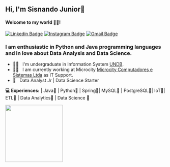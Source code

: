 ## Hi, I'm Sisnando Junior👋
#### Welcome to my world 🧑‍💻!

 [![Linkedin Badge](https://img.shields.io/badge/-SisnandoJunior-6633cc?-LinkedIn-blue?style=flat-square&logo=Linkedin&logoColor=white&link=https://www.linkedin.com/in/sisnando-junior-812050b6/)](https://www.linkedin.com/in/sisnando-junior-812050b6/) 
 [![Instagram Badge](https://img.shields.io/badge/-Instagram-blue?style=flat-square&logo=Instagram&logoColor=white&link=https://instagram.com/sisnando_dev?igshid=1o9uhlz6bqs4s)](https://instagram.com/sisnando_dev?igshid=1o9uhlz6bqs4s) 
[![Gmail Badge](https://img.shields.io/badge/-nandodevs@gmail.com-6633cc?style=flat-square&logo=Gmail&logoColor=white&link=mailto:nandodevs@gmail.com)](mailto:nandodevs@gmail.com)

### I am enthusiastic in Python and Java programming languages and in love about Data Analysis and Data Science.

- 👨‍🎓  &nbsp; I'm undergraduate in Information System [UNDB](https://www.undb.edu.br/).
- 👨‍💻 &nbsp; I am currently working at Microcity [Microcity Computadores e Sistemas Ltda](http://microcity.com.br/) as IT Support.
- 📖 &nbsp; Data Analyst Jr | Data Science Starter

**💻 Experiences:**
| Java🧡 | Python💜 | Spring💚| MySQL💛 | PostgreSQL🖤| IoT💜| ETL💙 | Data Analytics🤎 | Data Science 🤎


<div>
  <a href="https://github.com/nandodevs">
  <img height="180em" src="https://github-readme-stats.vercel.app/api/top-langs/?username=nandodevs&layout=compact&langs_count=7&theme=dracula"/>
</div>
 </a>
